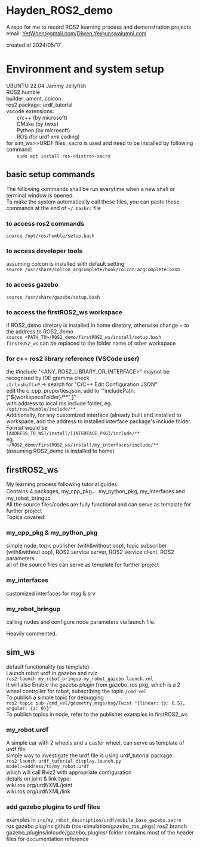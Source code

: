 # Hayden_ROS2_demo  
A repo for me to record ROS2 learning process and demonstration projects  
email: YetWhen@gmail.com/Diwen.Ye@unswalumni.com  

created at 2024/05/17  
# Environment and system setup  
UBUNTU 22.04  Jammy Jellyfish  
ROS2 humble  
builder: ament, colcon  
ros2 package: urdf_tutorial  
vscode extensions:  
&emsp;&emsp;c/c++ (by microsoft)  
&emsp;&emsp;CMake (by twxs)  
&emsp;&emsp;Python (by microsoft)  
&emsp;&emsp;ROS (for urdf xml coding)  
for sim_ws>>URDF files, xacro is used and need to be installed by following command:  
&emsp;&emsp;`sudo apt install ros-<distro>-xacro`
## basic setup commands  
The following commands shall be run everytime when a new shell or terminal window is opened.  
To make the system automatically call these files, you can paste these commands at the end of `~/.bashrc` file  
### to access ros2 commands  
`source /opt/ros/humble/setup.bash`  
### to access developer tools  
assuming colcon is installed with default setting  
`source /usr/share/colcon_argcomplete/hook/colcon-argcomplete.bash`  
### to access gazebo  
`source /usr/share/gazebo/setup.bash`  
### to access the firstROS2_ws workspace  
if ROS2_demo diretory is installed in home diretory, otherwise change ~ to the address to ROS2_demo  
`source <PATH_TO>/ROS2_demo/firstROS2_ws/install/setup.bash`  
`firstROS2_ws` can be replaced to the folder name of other workspace  
### for c++ ros2 library reference (VSCode user)  
the #include "<ANY_ROS2_LIBRARY_OR_INTERFACE>" maynot be recognised by IDE gramma check  
`ctrl`+`shift`+`P` -> search for "C/C++ Edit Configuration JSON"  
edit the c_cpp_properties.json, add to '"includePath:["${workspaceFolder}/**",]"  
with address to local ros include folder, eg.  
`/opt/ros/humble/include/**`  
Additionally, for any customized interface (already built and installed to workspace, add the address to installed interface package's include folder.   
Format would be  
`[ADDRESS_TO_WS]/install/[INTERFACE_PKG]/include/**`  
eg.  
`~/ROS2_demo/firstROS2_ws/install/my_interfaces/include/**`  
(assuming ROS2_demo is installed to home)  


## firstROS2_ws 
My learning process following tutorial guides.  
Contains 4 packages, my_cpp_pkg， my_python_pkg, my_interfaces and my_robot_bringup  
All the source files/codes are fully functional and can serve as template for further project  
Topics covered:  
### my_cpp_pkg & my_python_pkg  
simple node, topic publisher (with&without oop), topic subscriber (with&without oop), ROS2 service server, ROS2 service client, ROS2 parameters  
all of the source files can serve as template for further project  
### my_interfaces  
customized interfaces for msg & srv  
### my_robot_bringup  
calling nodes and configure node parameters via launch file.    

Heavily commented.  

## sim_ws  
default functionality (as template):  
Launch robot urdf in gazebo and rviz  
`ros2 launch my_robot_bringup my_robot_gazebo.launch.xml`  
It will also Enable the gazebo plugin from gazebo_ros pkg, which is a 2 wheel controller for robot, subscribing the topic `/cmd_vel`  
To publish a simple topic for debugging  
`ros2 topic pub /cmd_vel/geometry_msgs/msg/Twist "{linear: {x: 0.5}, angular: {z: 0}}"`  
To publish topics in node, refer to the publisher examples in firstROS2_ws  

### my_robot.urdf
A simple car with 2 wheels and a caster wheel, can serve as template of urdf file  
simple way to investigate the urdf file is using urdf_tutorial package  
`ros2 launch urdf_tutorial display.launch.py model:=address/to/my_robot.urdf `  
which will call Rviz2 with appropriate configuration  
details on joint & link type:  
wiki.ros.org/urdf/XML/joint  
wiki.ros.org/urdf/XML/link

### add gazebo plugins to urdf files  
examples in `src/my_robot_description/urdf/mobile_base_gazebo.xacro`  
ros gazebo plugins github (ros-simulation/gazebo_ros_pkgs) ros2 branch  
gazebo_plugins/inlcude/gazebo_plugins/ folder contains most of the header files for documentation reference  
